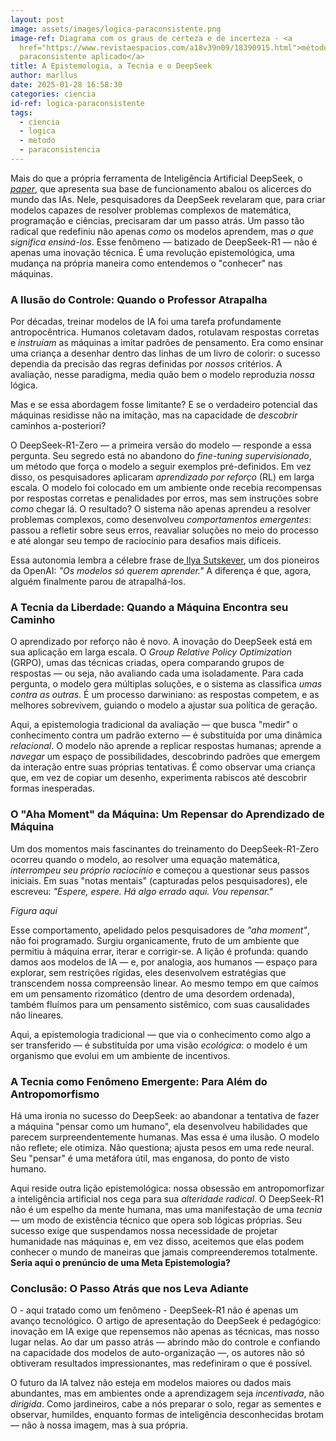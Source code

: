 ```yaml
---
layout: post
image: assets/images/logica-paraconsistente.png
image-ref: Diagrama com os graus de certeza e de incerteza - <a
  href="https://www.revistaespacios.com/a18v39n09/18390915.html">método
  paraconsistente aplicado</a>
title: A Epistemologia, a Tecnia e o DeepSeek
author: marllus
date: 2025-01-28 16:58:30
categories: ciencia
id-ref: logica-paraconsistente
tags:
  - ciencia
  - logica
  - metodo
  - paraconsistencia
---
```

Mais do que a própria ferramenta de Inteligência Artificial DeepSeek, o *[paper](https://github.com/deepseek-ai/DeepSeek-R1/blob/main/DeepSeek_R1.pdf)*, que apresenta sua base de funcionamento abalou os alicerces do mundo das IAs. Nele, pesquisadores da DeepSeek revelaram que, para criar modelos capazes de resolver problemas complexos de matemática, programação e ciências, precisaram dar um passo atrás. Um passo tão radical que redefiniu não apenas *como* os modelos aprendem, mas *o que significa ensiná-los*. Esse fenômeno — batizado de DeepSeek-R1 — não é apenas uma inovação técnica. É uma revolução epistemológica, uma mudança na própria maneira como entendemos o "conhecer" nas máquinas.

### A Ilusão do Controle: Quando o Professor Atrapalha

Por décadas, treinar modelos de IA foi uma tarefa profundamente antropocêntrica. Humanos coletavam dados, rotulavam respostas corretas e *instruíam* as máquinas a imitar padrões de pensamento. Era como ensinar uma criança a desenhar dentro das linhas de um livro de colorir: o sucesso dependia da precisão das regras definidas por *nossos* critérios. A avaliação, nesse paradigma, media quão bem o modelo reproduzia *nossa* lógica.

Mas e se essa abordagem fosse limitante? E se o verdadeiro potencial das máquinas residisse não na imitação, mas na capacidade de *descobrir* caminhos a-posteriori?

O DeepSeek-R1-Zero — a primeira versão do modelo — responde a essa pergunta. Seu segredo está no abandono do *fine-tuning supervisionado*, um método que força o modelo a seguir exemplos pré-definidos. Em vez disso, os pesquisadores aplicaram *aprendizado por reforço* (RL) em larga escala. O modelo foi colocado em um ambiente onde recebia recompensas por respostas corretas e penalidades por erros, mas sem instruções sobre *como* chegar lá. O resultado? O sistema não apenas aprendeu a resolver problemas complexos, como desenvolveu *comportamentos emergentes*: passou a refletir sobre seus erros, reavaliar soluções no meio do processo e até alongar seu tempo de raciocínio para desafios mais difíceis.

Essa autonomia lembra a célebre frase de[ Ilya Sutskever](https://www.dwarkeshpatel.com/p/dario-amodei), um dos pioneiros da OpenAI: *"Os modelos só querem aprender."* A diferença é que, agora, alguém finalmente parou de atrapalhá-los.

### A Tecnia da Liberdade: Quando a Máquina Encontra seu Caminho

O aprendizado por reforço não é novo. A inovação do DeepSeek está em sua aplicação em larga escala. O *Group Relative Policy Optimization* (GRPO), umas das técnicas criadas, opera comparando grupos de respostas — ou seja, não avaliando cada uma isoladamente. Para cada pergunta, o modelo gera múltiplas soluções, e o sistema as classifica *umas contra as outras*. É um processo darwiniano: as respostas competem, e as melhores sobrevivem, guiando o modelo a ajustar sua política de geração.

Aqui, a epistemologia tradicional da avaliação — que busca "medir" o conhecimento contra um padrão externo — é substituída por uma dinâmica *relacional*. O modelo não aprende a replicar respostas humanas; aprende a *navegar* um espaço de possibilidades, descobrindo padrões que emergem da interação entre suas próprias tentativas. É como observar uma criança que, em vez de copiar um desenho, experimenta rabiscos até descobrir formas inesperadas.

### O "Aha Moment" da Máquina: Um Repensar do Aprendizado de Máquina

Um dos momentos mais fascinantes do treinamento do DeepSeek-R1-Zero ocorreu quando o modelo, ao resolver uma equação matemática, *interrompeu seu próprio raciocínio* e começou a questionar seus passos iniciais. Em suas "notas mentais" (capturadas pelos pesquisadores), ele escreveu: *"Espere, espere. Há algo errado aqui. Vou repensar."*

*Figura aqui*

Esse comportamento, apelidado pelos pesquisadores de *"aha moment"*, não foi programado. Surgiu organicamente, fruto de um ambiente que permitiu à máquina errar, iterar e corrigir-se. A lição é profunda: quando damos aos modelos de IA — e, por analogia, aos humanos — espaço para explorar, sem restrições rígidas, eles desenvolvem estratégias que transcendem nossa compreensão linear. Ao mesmo tempo em que caímos em um pensamento rizomático (dentro de uma desordem ordenada), também fluímos para um pensamento sistêmico, com suas causalidades não lineares. 

Aqui, a epistemologia tradicional — que via o conhecimento como algo a ser transferido — é substituída por uma visão *ecológica*: o modelo é um organismo que evolui em um ambiente de incentivos.

### A Tecnia como Fenômeno Emergente: Para Além do Antropomorfismo

Há uma ironia no sucesso do DeepSeek: ao abandonar a tentativa de fazer a máquina "pensar como um humano", ela desenvolveu habilidades que parecem surpreendentemente humanas. Mas essa é uma ilusão. O modelo não reflete; ele otimiza. Não questiona; ajusta pesos em uma rede neural. Seu "pensar" é uma metáfora útil, mas enganosa, do ponto de visto humano.

Aqui reside outra lição epistemológica: nossa obsessão em antropomorfizar a inteligência artificial nos cega para sua *alteridade radical*. O DeepSeek-R1 não é um espelho da mente humana, mas uma manifestação de uma *tecnia* — um modo de existência técnico que opera sob lógicas próprias. Seu sucesso exige que suspendamos nossa necessidade de projetar humanidade nas máquinas e, em vez disso, aceitemos que elas podem conhecer o mundo de maneiras que jamais compreenderemos totalmente. **Seria aqui o prenúncio de uma Meta Epistemologia?**

### Conclusão: O Passo Atrás que nos Leva Adiante

O - aqui tratado como um fenômeno - DeepSeek-R1 não é apenas um avanço tecnológico. O artigo de apresentação do DeepSeek é pedagógico: inovação em IA exige que repensemos não apenas as técnicas, mas nosso lugar nelas. Ao dar um passo atrás — abrindo mão do controle e confiando na capacidade dos modelos de auto-organização —, os autores não só obtiveram resultados impressionantes, mas redefiniram o que é possível.

O futuro da IA talvez não esteja em modelos maiores ou dados mais abundantes, mas em ambientes onde a aprendizagem seja *incentivada*, não *dirigida*. Como jardineiros, cabe a nós preparar o solo, regar as sementes e observar, humildes, enquanto formas de inteligência desconhecidas brotam — não à nossa imagem, mas à sua própria.